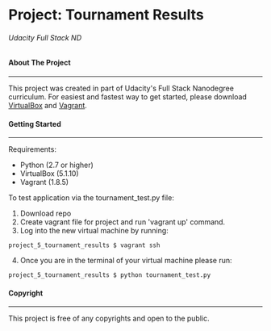 # Project: Tournament Results
###### Udacity Full Stack ND

#### About The Project
---
This project was created in part of Udacity's Full Stack Nanodegree curriculum. For easiest and fastest way to get started, please download [VirtualBox](https://www.virtualbox.org/wiki/Downloads) and [Vagrant](https://www.vagrantup.com/).  

#### Getting Started
---
Requirements:
* Python (2.7 or higher)
* VirtualBox (5.1.10)
* Vagrant (1.8.5)


To test application via the tournament_test.py file:
1. Download repo
2. Create vagrant file for project and run 'vagrant up' command.
3. Log into the new virtual machine by running:
```
project_5_tournament_results $ vagrant ssh
```
4. Once you are in the terminal of your virtual machine please run:
```
project_5_tournament_results $ python tournament_test.py
```

#### Copyright
---
This project is free of any copyrights and open to the public.
